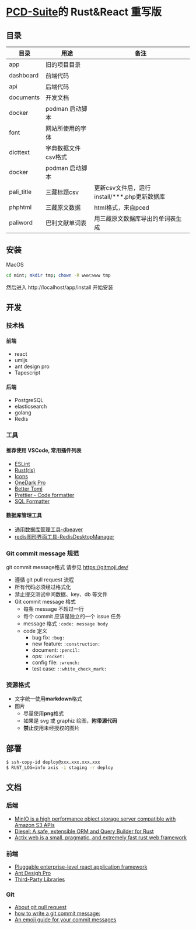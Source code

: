 # [PCD-Suite](https://github.com/iapt-platform/PCD-Suite)的 Rust&React 重写版

## 目录

|目录|用途|备注|
|-|-|-|
|app|旧的项目目录||
|dashboard|前端代码||
|api|后端代码||
|documents|开发文档||
|docker|podman 启动脚本||
|font|网站所使用的字体||
|dicttext|字典数据文件csv格式||
|docker|podman 启动脚本||
|pali_title|三藏标题csv|更新csv文件后，运行install/***.php更新数据库|
|phphtml|三藏原文数据|html格式，来自pced|
|paliword|巴利文献单词表 |用三藏原文数据库导出的单词表生成|以后考虑服务器端生成|

## 安装

MacOS
```bash
cd mint; mkdir tmp; chown -R www:www tmp
```

然后进入 http://localhost/app/install 开始安装

## 开发
### 技术栈
#### 前端
- react
- umijs
- ant design pro
- Tapescript

#### 后端
- PostgreSQL
- elasticsearch
- golang
- Redis
  
### 工具

#### 推荐使用 **VSCode**, 常用插件列表

-   [ESLint](https://github.com/Microsoft/vscode-eslint)
-   [Rust(rls)](https://github.com/rust-lang/rls-vscode)
-   [Icons](https://github.com/vscode-icons/vscode-icons)
-   [OneDark Pro](https://github.com/Binaryify/OneDark-Pro)
-   [Better Toml](https://github.com/bungcip/better-toml)
-   [Prettier - Code formatter](https://github.com/prettier/prettier-vscode)
-   [SQL Formatter](https://github.com/kufii/vscode-sql-formatter)

#### 数据库管理工具
- [通用数据库管理工具-dbeaver](https://github.com/dbeaver/dbeaver)
- [redis图形界面工具-RedisDesktopManager](https://github.com/uglide/RedisDesktopManager)

### Git commit message 规范
git commit message格式 请参见 https://gitmoji.dev/

-   遵循 git pull request 流程
-   所有代码必须经过格式化
-   禁止提交测试中间数据、key、db 等文件
-   Git commit message 格式
    -   每条 message 不超过一行
    -   每个 commit 应该是独立的一个 issue 任务
    -   message 格式 `:code: message body`
    -   code 定义
        -   bug fix: `:bug:`
        -   new feature: `:construction:`
        -   document: `:pencil:`
        -   ops: `:rocket:`
        -   config file: `:wrench:`
        -   test case: `::white_check_mark:`

### 资源格式

-   文字统一使用**markdown**格式
-   图片
    -   尽量使用**png**格式
    -   如果是 svg 或 graphiz 绘图，**附带源代码**
    -   **禁止**使用未经授权的图片

## 部署

```bash
$ ssh-copy-id deploy@xxx.xxx.xxx.xxx
$ RUST_LOG=info axis -i staging -r deploy
```

## 文档

### 后端

-   [MinIO is a high performance object storage server compatible with Amazon S3 APIs](https://github.com/minio/minio)
-   [Diesel: A safe, extensible ORM and Query Builder for Rust](https://github.com/diesel-rs/diesel)
-   [Actix web is a small, pragmatic, and extremely fast rust web framework](https://github.com/actix/actix-web)

### 前端

-   [Pluggable enterprise-level react application framework](https://umijs.org/)
-   [Ant Desigh Pro](https://pro.ant.design/docs/getting-started)
-   [Third-Party Libraries](https://ant.design/docs/react/recommendation)

### Git

-   [About git pull request](https://help.github.com/en/github/collaborating-with-issues-and-pull-requests/about-pull-requests)
-   [how to write a git commit message:](https://chris.beams.io/posts/git-commit/)
-   [An emoji guide for your commit messages](https://gitmoji.carloscuesta.me/)
